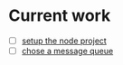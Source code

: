 # Current work

- [ ] [setup the node project](setup-node-project.md)
- [ ] [chose a message queue](chose-a-mq.md)